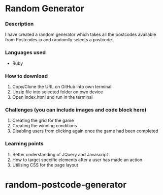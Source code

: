 # Random Generator
### Description
I have created a random generator which takes all the postcodes available from Postcodes.io and randomlly selects a postcode.

### Languages used
* Ruby

### How to download
1. Copy/Clone the URL on GitHub into own terminal
2. Unzip file into selected folder on own device
3. Open index.html and run in the terminal


### Challenges (you can include images and code block here)
1. Creating the grid for the game
2. Creating the winning conditions
3. Disabling users from clicking again once the game had been completed

### Learning points
1. Better understanding of JQuery and Javascript
2. How to target specific elements after a user has made an action
3. Utilising CSS for the page layout 
# random-postcode-generator

